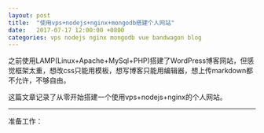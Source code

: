 ```yaml
---
layout: post
title:  "使用vps+nodejs+nginx+mongodb搭建个人网站"
date:   2017-07-17 12:00:00 +0800
categories: vps nodejs nginx mongodb vue bandwagon blog
---
```


之前使用LAMP(Linux+Apache+MySql+PHP)搭建了WordPress博客网站，但感觉框架太重，想改css只能用模板，想写博客只能用编辑器，想上传markdown都不允许，不够自由。

这篇文章记录了从零开始搭建一个使用vps+nodejs+nginx的个人网站。

---

准备工作：
